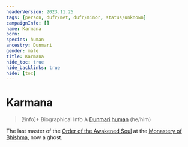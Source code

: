 ```yaml
---
headerVersion: 2023.11.25
tags: [person, dufr/met, dufr/minor, status/unknown]
campaignInfo: []
name: Karmana
born:
species: human
ancestry: Dunmari
gender: male
title: Karmana
hide_toc: true
hide_backlinks: true
hide: [toc]
---
```

# Karmana
>[!info]+ Biographical Info
> A [Dunmari](<../../gazetteer/greater-dunmar/realms/dunmar/dunmar.md>) [human](<../../species/humans/humans.md>) (he/him)

The last master of the [Order of the Awakened Soul](<../../groups/dunmari-mystery-cults/order-of-the-awakened-soul.md>) at the [Monastery of Bhishma](<../../gazetteer/greater-dunmar/dunmari-basin/monastery-of-bhishma.md>), now a ghost. 